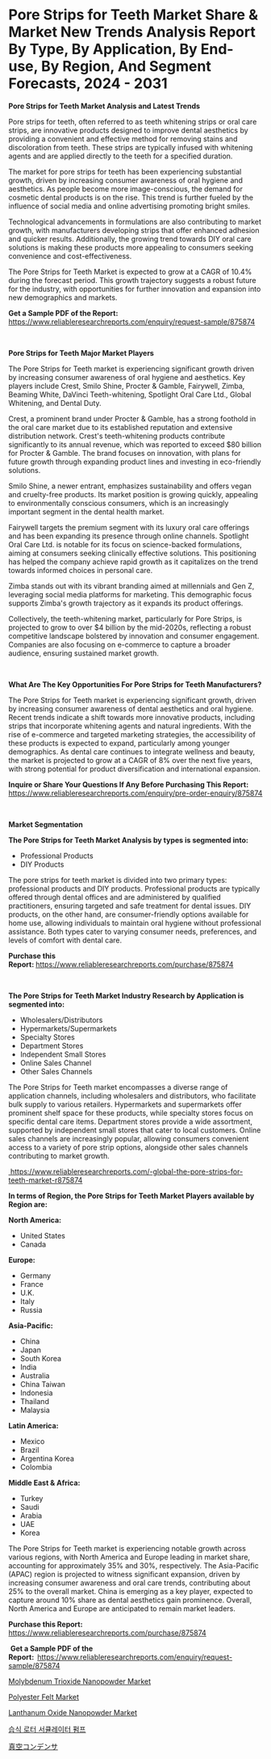 <p><h1>Pore Strips for Teeth Market Share & Market New Trends Analysis Report By Type, By Application, By End-use, By Region, And Segment Forecasts, 2024 - 2031</h1></p><p><strong>Pore Strips for Teeth Market Analysis and Latest Trends</strong></p>
<p><p>Pore strips for teeth, often referred to as teeth whitening strips or oral care strips, are innovative products designed to improve dental aesthetics by providing a convenient and effective method for removing stains and discoloration from teeth. These strips are typically infused with whitening agents and are applied directly to the teeth for a specified duration.</p><p>The market for pore strips for teeth has been experiencing substantial growth, driven by increasing consumer awareness of oral hygiene and aesthetics. As people become more image-conscious, the demand for cosmetic dental products is on the rise. This trend is further fueled by the influence of social media and online advertising promoting bright smiles.</p><p>Technological advancements in formulations are also contributing to market growth, with manufacturers developing strips that offer enhanced adhesion and quicker results. Additionally, the growing trend towards DIY oral care solutions is making these products more appealing to consumers seeking convenience and cost-effectiveness.</p><p>The Pore Strips for Teeth Market is expected to grow at a CAGR of 10.4% during the forecast period. This growth trajectory suggests a robust future for the industry, with opportunities for further innovation and expansion into new demographics and markets.</p></p>
<p><strong>Get a Sample PDF of the Report:&nbsp;</strong> <a href="https://www.reliableresearchreports.com/enquiry/request-sample/875874">https://www.reliableresearchreports.com/enquiry/request-sample/875874</a></p>
<p>&nbsp;</p>
<p><strong>Pore Strips for Teeth Major Market Players</strong></p>
<p><p>The Pore Strips for Teeth market is experiencing significant growth driven by increasing consumer awareness of oral hygiene and aesthetics. Key players include Crest, Smilo Shine, Procter & Gamble, Fairywell, Zimba, Beaming White, DaVinci Teeth-whitening, Spotlight Oral Care Ltd., Global Whitening, and Dental Duty.</p><p>Crest, a prominent brand under Procter & Gamble, has a strong foothold in the oral care market due to its established reputation and extensive distribution network. Crest's teeth-whitening products contribute significantly to its annual revenue, which was reported to exceed $80 billion for Procter & Gamble. The brand focuses on innovation, with plans for future growth through expanding product lines and investing in eco-friendly solutions.</p><p>Smilo Shine, a newer entrant, emphasizes sustainability and offers vegan and cruelty-free products. Its market position is growing quickly, appealing to environmentally conscious consumers, which is an increasingly important segment in the dental health market.</p><p>Fairywell targets the premium segment with its luxury oral care offerings and has been expanding its presence through online channels. Spotlight Oral Care Ltd. is notable for its focus on science-backed formulations, aiming at consumers seeking clinically effective solutions. This positioning has helped the company achieve rapid growth as it capitalizes on the trend towards informed choices in personal care.</p><p>Zimba stands out with its vibrant branding aimed at millennials and Gen Z, leveraging social media platforms for marketing. This demographic focus supports Zimba's growth trajectory as it expands its product offerings.</p><p>Collectively, the teeth-whitening market, particularly for Pore Strips, is projected to grow to over $4 billion by the mid-2020s, reflecting a robust competitive landscape bolstered by innovation and consumer engagement. Companies are also focusing on e-commerce to capture a broader audience, ensuring sustained market growth.</p></p>
<p>&nbsp;</p>
<p><strong>What Are The Key Opportunities For Pore Strips for Teeth Manufacturers?</strong></p>
<p><p>The Pore Strips for Teeth market is experiencing significant growth, driven by increasing consumer awareness of dental aesthetics and oral hygiene. Recent trends indicate a shift towards more innovative products, including strips that incorporate whitening agents and natural ingredients. With the rise of e-commerce and targeted marketing strategies, the accessibility of these products is expected to expand, particularly among younger demographics. As dental care continues to integrate wellness and beauty, the market is projected to grow at a CAGR of 8% over the next five years, with strong potential for product diversification and international expansion.</p></p>
<p><strong>Inquire or Share Your Questions If Any Before Purchasing This Report:</strong> <a href="https://www.reliableresearchreports.com/enquiry/pre-order-enquiry/875874">https://www.reliableresearchreports.com/enquiry/pre-order-enquiry/875874</a></p>
<p>&nbsp;</p>
<p><strong>Market Segmentation</strong></p>
<p><strong>The Pore Strips for Teeth Market Analysis by types is segmented into:</strong></p>
<p><ul><li>Professional Products</li><li>DIY Products</li></ul></p>
<p><p>The pore strips for teeth market is divided into two primary types: professional products and DIY products. Professional products are typically offered through dental offices and are administered by qualified practitioners, ensuring targeted and safe treatment for dental issues. DIY products, on the other hand, are consumer-friendly options available for home use, allowing individuals to maintain oral hygiene without professional assistance. Both types cater to varying consumer needs, preferences, and levels of comfort with dental care.</p></p>
<p><strong>Purchase this Report:&nbsp;</strong><a href="https://www.reliableresearchreports.com/purchase/875874">https://www.reliableresearchreports.com/purchase/875874</a></p>
<p>&nbsp;</p>
<p><strong>The Pore Strips for Teeth Market Industry Research by Application is segmented into:</strong></p>
<p><ul><li>Wholesalers/Distributors</li><li>Hypermarkets/Supermarkets</li><li>Specialty Stores</li><li>Department Stores</li><li>Independent Small Stores</li><li>Online Sales Channel</li><li>Other Sales Channels</li></ul></p>
<p><p>The Pore Strips for Teeth market encompasses a diverse range of application channels, including wholesalers and distributors, who facilitate bulk supply to various retailers. Hypermarkets and supermarkets offer prominent shelf space for these products, while specialty stores focus on specific dental care items. Department stores provide a wide assortment, supported by independent small stores that cater to local customers. Online sales channels are increasingly popular, allowing consumers convenient access to a variety of pore strip options, alongside other sales channels contributing to market growth.</p></p>
<p><a href="https://www.reliableresearchreports.com/-global-the-pore-strips-for-teeth-market-r875874">&nbsp;https://www.reliableresearchreports.com/-global-the-pore-strips-for-teeth-market-r875874</a></p>
<p><strong>In terms of Region, the Pore Strips for Teeth Market Players available by Region are:</strong></p>
<p>
    <p> <strong> North America: </strong>
        <ul>
            <li>United States</li>
            <li>Canada</li>
        </ul>
        </p> 
    <p> <strong> Europe: </strong>
        <ul>
            <li>Germany</li>
            <li>France</li>
            <li>U.K.</li>
            <li>Italy</li>
            <li>Russia</li>
        </ul>
        </p> 
    <p> <strong> Asia-Pacific: </strong>
        <ul>
            <li>China</li>
            <li>Japan</li>
            <li>South Korea</li>
            <li>India</li>
            <li>Australia</li>
            <li>China Taiwan</li>
            <li>Indonesia</li>
            <li>Thailand</li>
            <li>Malaysia</li>
        </ul>
        </p> 
    <p> <strong> Latin America: </strong>
        <ul>
            <li>Mexico</li>
            <li>Brazil</li>
            <li>Argentina Korea</li>
            <li>Colombia</li>
        </ul>
        </p> 
    <p> <strong> Middle East & Africa: </strong>
        <ul>
            <li>Turkey</li>
            <li>Saudi</li>
            <li>Arabia</li>
            <li>UAE</li>
            <li>Korea</li>
        </ul>
    </p>
    </p>
<p><p>The Pore Strips for Teeth market is experiencing notable growth across various regions, with North America and Europe leading in market share, accounting for approximately 35% and 30%, respectively. The Asia-Pacific (APAC) region is projected to witness significant expansion, driven by increasing consumer awareness and oral care trends, contributing about 25% to the overall market. China is emerging as a key player, expected to capture around 10% share as dental aesthetics gain prominence. Overall, North America and Europe are anticipated to remain market leaders.</p></p>
<p><strong>Purchase this Report: </strong><a href="https://www.reliableresearchreports.com/purchase/875874">https://www.reliableresearchreports.com/purchase/875874</a></p>
<p>&nbsp;<strong>Get a Sample PDF of the Report:&nbsp;&nbsp;</strong><a href="https://www.reliableresearchreports.com/enquiry/request-sample/875874">https://www.reliableresearchreports.com/enquiry/request-sample/875874</a></p>
<p><strong></strong></p>
<p><p><a href="https://issuu.com/reportprime-2/docs/molybdenum-trioxide-nanopowder-mark_0122e702647540">Molybdenum Trioxide Nanopowder Market</a></p><p><a href="https://github.com/JakirUddin651/Market-Research-Report-List-1/blob/main/polyester-felt-market.md">Polyester Felt Market</a></p><p><a href="https://issuu.com/reportprime-2/docs/lanthanum-oxide-nanopowder-market-s_fd51f3c0ef7a0b">Lanthanum Oxide Nanopowder Market</a></p><p><a href="https://medium.com/@avaoneill70/wet-rotor-circulator-pumps-market-%EC%9D%98-%EA%B8%80%EB%A1%9C%EB%B2%8C-%EC%8B%9C%EC%9E%A5-%EA%B0%9C%EC%9A%94%EB%8A%94-%EC%A0%84-%EC%84%B8%EA%B3%84-%EB%B0%8F-%EC%A3%BC%EC%9A%94-%EC%8B%9C%EC%9E%A5%EC%9D%98-%EC%82%B0%EC%97%85%EC%97%90-%EC%98%81%ED%96%A5%EC%9D%84-%EB%AF%B8%EC%B9%98%EB%8A%94-%EC%A3%BC%EC%9A%94-%ED%8A%B8%EB%A0%8C%EB%93%9C%EC%97%90-%EB%8C%80%ED%95%9C-%EB%8F%85%ED%8A%B9%ED%95%9C-%EA%B4%80%EC%A0%90%EC%9D%84-%EC%A0%9C%EA%B3%B5%ED%95%A9%EB%8B%88%EB%8B%A4-90b7d7b8fea5">습식 로터 서큘레이터 펌프</a></p><p><a href="https://medium.com/@americahilario/%E5%85%88%E9%A7%86%E7%9A%84%E3%81%AA%E6%88%90%E9%95%B7-%E3%82%B0%E3%83%AD%E3%83%BC%E3%83%90%E3%83%AB%E7%9C%9F%E7%A9%BA%E3%82%B3%E3%83%B3%E3%83%87%E3%83%B3%E3%82%B5%E5%B8%82%E5%A0%B4%E3%81%AE%E3%83%80%E3%82%A4%E3%83%8A%E3%83%9F%E3%82%AF%E3%82%B9%E5%88%86%E6%9E%90-2024-2031-642a89dccef2">真空コンデンサ</a></p></p>